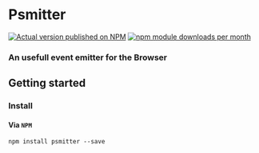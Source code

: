 # Psmitter

[![Actual version published on NPM](https://badge.fury.io/js/psmitter.png)](https://www.npmjs.org/package/psmitter)
[![npm module downloads per month](http://img.shields.io/npm/dm/psmitter.svg)](https://www.npmjs.org/package/psmitter)

### An usefull event emitter for the Browser


## Getting started

### Install

#### Via `NPM`
```shell
npm install psmitter --save
```
